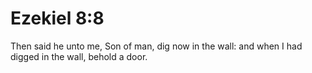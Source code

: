 # Ezekiel 8:8

Then said he unto me, Son of man, dig now in the wall: and when I had digged in the wall, behold a door.